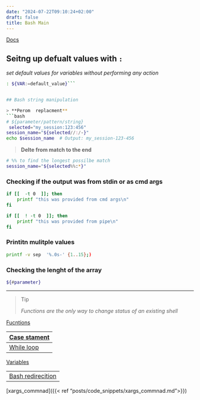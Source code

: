 ```yaml
---
date: "2024-07-22T09:10:24+02:00"
draft: false
title: Bash Main
---
```


[Docs](https://tldp.org/)

## Seitng up defualt values with `:`

*set default values for variables without performing any action*

``` bash
: ${VAR:=default_value}```


## Bash string manipulation  

> **Perom  replacment**
```bash 
# ${parameter/pattern/string}
 selected="my_session:123:456"
session_name="${selected//:/-}"
echo $session_name  # Output: my_session-123-456
```

> **Delte from match to the end**

``` bash
# %% to find the longest possilbe match 
session_name="${selected%%:*}"
```

### Checking if the output was from stdin or as cmd args

``` bash
if [[  -t 0  ]]; then 
    printf "this was provided from cmd args\n"
fi

if [[  ! -t 0  ]]; then 
    printf "this was provided from pipe\n"
fi 
```

### Printitn mulitple values

``` bash
printf -v sep  '%.0s-' {1..15};)
```

### Checking the lenght of the array

``` bash
${#parameter}
```

------------------------------------------------------------------------

> Tip
>
> *Functions are the only way to change status of an existing shell*

[Fucntions](/scriptss/Functions)

| [Case stament](/scriptss/Case_statment_bash) |
|----------------------------------------------------------|
| [While loop](/scriptss/while_loop_bash)      |

[Variables](/scriptss/Variables)

|                                                                    |
|--------------------------------------------------------------------|
| [Bash redirecition](/Linux/commands/redirecrtion_bash) |

\[xargs_commnad\]({{\< ref “posts/code_snippets/xargs_commnad.md”\>}})
